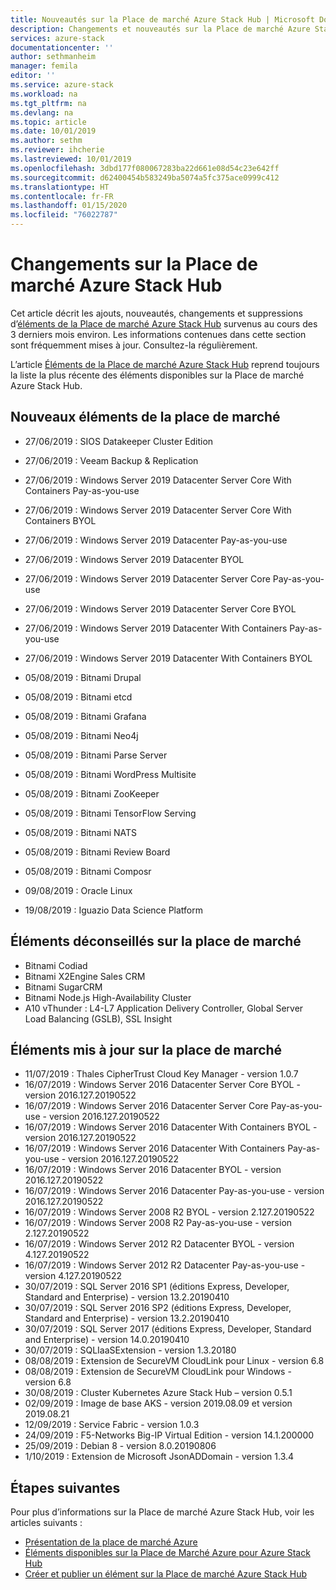 ```yaml
---
title: Nouveautés sur la Place de marché Azure Stack Hub | Microsoft Docs
description: Changements et nouveautés sur la Place de marché Azure Stack Hub.
services: azure-stack
documentationcenter: ''
author: sethmanheim
manager: femila
editor: ''
ms.service: azure-stack
ms.workload: na
ms.tgt_pltfrm: na
ms.devlang: na
ms.topic: article
ms.date: 10/01/2019
ms.author: sethm
ms.reviewer: ihcherie
ms.lastreviewed: 10/01/2019
ms.openlocfilehash: 3dbd177f080067283ba22d661e08d54c23e642ff
ms.sourcegitcommit: d62400454b583249ba5074a5fc375ace0999c412
ms.translationtype: HT
ms.contentlocale: fr-FR
ms.lasthandoff: 01/15/2020
ms.locfileid: "76022787"
---
```

# <a name="azure-stack-hub-marketplace-changes"></a>Changements sur la Place de marché Azure Stack Hub

Cet article décrit les ajouts, nouveautés, changements et suppressions d’[éléments de la Place de marché Azure Stack Hub](azure-stack-marketplace-azure-items.md) survenus au cours des 3 derniers mois environ. Les informations contenues dans cette section sont fréquemment mises à jour. Consultez-la régulièrement.

L’article [Éléments de la Place de marché Azure Stack Hub](azure-stack-marketplace-azure-items.md) reprend toujours la liste la plus récente des éléments disponibles sur la Place de marché Azure Stack Hub.

## <a name="new-marketplace-items"></a>Nouveaux éléments de la place de marché

- 27/06/2019 :   SIOS Datakeeper Cluster Edition

- 27/06/2019 :   Veeam Backup & Replication

- 27/06/2019 : Windows Server 2019 Datacenter Server Core With Containers Pay-as-you-use

- 27/06/2019 : Windows Server 2019 Datacenter Server Core With Containers BYOL

- 27/06/2019 :   Windows Server 2019 Datacenter Pay-as-you-use

- 27/06/2019 :   Windows Server 2019 Datacenter BYOL

- 27/06/2019 : Windows Server 2019 Datacenter Server Core Pay-as-you-use

- 27/06/2019 : Windows Server 2019 Datacenter Server Core BYOL

- 27/06/2019 :   Windows Server 2019 Datacenter With Containers Pay-as-you-use

- 27/06/2019 :   Windows Server 2019 Datacenter With Containers BYOL

- 05/08/2019 : Bitnami Drupal

- 05/08/2019 : Bitnami etcd

- 05/08/2019 : Bitnami Grafana

- 05/08/2019 : Bitnami Neo4j

- 05/08/2019 : Bitnami Parse Server

- 05/08/2019 : Bitnami WordPress Multisite

- 05/08/2019 : Bitnami ZooKeeper

- 05/08/2019 : Bitnami TensorFlow Serving

- 05/08/2019 : Bitnami NATS

- 05/08/2019 : Bitnami Review Board

- 05/08/2019 : Bitnami Composr

- 09/08/2019 : Oracle Linux

- 19/08/2019 : Iguazio Data Science Platform


## <a name="deprecated-marketplace-items"></a>Éléments déconseillés sur la place de marché

- Bitnami Codiad
- Bitnami X2Engine Sales CRM
- Bitnami SugarCRM
- Bitnami Node.js High-Availability Cluster
- A10 vThunder : L4-L7 Application Delivery Controller, Global Server Load Balancing (GSLB), SSL Insight


## <a name="updated-marketplace-items"></a>Éléments mis à jour sur la place de marché

- 11/07/2019 :   Thales CipherTrust Cloud Key Manager - version 1.0.7
- 16/07/2019 :   Windows Server 2016 Datacenter Server Core BYOL - version 2016.127.20190522
- 16/07/2019 :   Windows Server 2016 Datacenter Server Core Pay-as-you-use - version 2016.127.20190522
- 16/07/2019 :   Windows Server 2016 Datacenter With Containers BYOL - version 2016.127.20190522
- 16/07/2019 :   Windows Server 2016 Datacenter With Containers Pay-as-you-use - version 2016.127.20190522
- 16/07/2019 :   Windows Server 2016 Datacenter BYOL - version 2016.127.20190522
- 16/07/2019 :   Windows Server 2016 Datacenter Pay-as-you-use - version 2016.127.20190522
- 16/07/2019 :   Windows Server 2008 R2 BYOL - version 2.127.20190522
- 16/07/2019 :   Windows Server 2008 R2 Pay-as-you-use - version 2.127.20190522
- 16/07/2019 :   Windows Server 2012 R2 Datacenter BYOL - version 4.127.20190522
- 16/07/2019 :   Windows Server 2012 R2 Datacenter Pay-as-you-use - version 4.127.20190522
- 30/07/2019 : SQL Server 2016 SP1 (éditions Express, Developer, Standard and Enterprise) - version 13.2.20190410
- 30/07/2019 : SQL Server 2016 SP2 (éditions Express, Developer, Standard and Enterprise) - version 13.2.20190410
- 30/07/2019 : SQL Server 2017 (éditions Express, Developer, Standard and Enterprise) - version 14.0.20190410
- 30/07/2019 : SQLIaaSExtension - version 1.3.20180
- 08/08/2019 : Extension de SecureVM CloudLink pour Linux - version 6.8
- 08/08/2019 : Extension de SecureVM CloudLink pour Windows - version 6.8
- 30/08/2019 : Cluster Kubernetes Azure Stack Hub – version 0.5.1
- 02/09/2019 : Image de base AKS - version 2019.08.09 et version 2019.08.21
- 12/09/2019 : Service Fabric - version 1.0.3
- 24/09/2019 : F5-Networks Big-IP Virtual Edition - version 14.1.200000
- 25/09/2019 : Debian 8 - version 8.0.20190806
- 1/10/2019 :  Extension de Microsoft JsonADDomain - version 1.3.4


## <a name="next-steps"></a>Étapes suivantes

Pour plus d’informations sur la Place de marché Azure Stack Hub, voir les articles suivants :

- [Présentation de la place de marché Azure](azure-stack-marketplace.md)
- [Éléments disponibles sur la Place de Marché Azure pour Azure Stack Hub](azure-stack-marketplace-azure-items.md)
- [Créer et publier un élément sur la Place de marché Azure Stack Hub](azure-stack-create-and-publish-marketplace-item.md)
